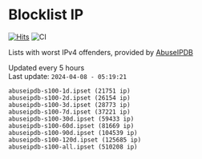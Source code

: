 # Blocklist IP

[![Hits](https://hits.seeyoufarm.com/api/count/incr/badge.svg?url=https%3A%2F%2Fgithub.com%2Fborestad%2Fblocklist-ip%2F&count_bg=%2379C83D&title_bg=%23555555&icon=&icon_color=%23E7E7E7&title=hits&edge_flat=false)](https://hits.seeyoufarm.com)  ![CI](https://img.shields.io/github/workflow/status/borestad/blocklist-ip/CI?style=flat-square)

Lists with worst IPv4 offenders, provided by [AbuseIPDB](https://www.abuseipdb.com/)

<!-- FOOTER-PLACEHOLDER -->
Updated every 5 hours<br>
Last update: `2024-04-08 - 05:19:21`
```
abuseipdb-s100-1d.ipset (21751 ip)
abuseipdb-s100-2d.ipset (26154 ip)
abuseipdb-s100-3d.ipset (28773 ip)
abuseipdb-s100-7d.ipset (37221 ip)
abuseipdb-s100-30d.ipset (59433 ip)
abuseipdb-s100-60d.ipset (81669 ip)
abuseipdb-s100-90d.ipset (104539 ip)
abuseipdb-s100-120d.ipset (125685 ip)
abuseipdb-s100-all.ipset (510208 ip)
```
